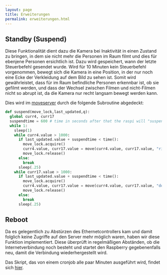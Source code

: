 ```yaml
---
layout: page
title: Erweiterungen
permalink: erweiterungen.html
---
```


## Standby (Suspend)
Diese Funktionalität dient dazu die Kamera bei Inaktivität in einen Zustand zu bringen, in dem sie nicht mehr die Personen im Raum filmt und dies für ebenjene Personen ersichtlich ist. Dazu wird gespeichert, wann der letzte Steuerbefehl gesendet wurde. Wird für 10 Minuten kein Steuerbefehl vorgenommen, bewegt sich die Kamera in eine Position, in der nur noch eine Ecke der Verkleidung auf dem Bild zu sehen ist. Somit wird gewährleistet, dass für im Raum befindliche Personen erkennbar ist, ob sie gefilmt werden, und dass der Wechsel zwischen Filmen und nicht-Filmen nicht so abrupt ist, da die Kamera nur recht langsam bewegt werden kann.

Dies wird im [moveserver](steuerungssoftware.html#moveserver) durch die folgende Subroutine abgedeckt:

~~~python
def suspend(move_lock,last_updated,q):
  global curr4, curr17
  suspendtime = 600 # time in seconds after that the raspi will "suspend"
  while 1:
    sleep(1)
    while curr4.value > 1000:
      if last_updated.value + suspendtime < time():
        move_lock.acquire()
        curr4.value, curr17.value = move(curr4.value, curr17.value, "right")
        move_lock.release()
      else:
        break
      sleep(.25)
    while curr17.value > 1000:
      if last_updated.value + suspendtime < time():
        move_lock.acquire()
        curr4.value, curr17.value = move(curr4.value, curr17.value, "down")
        move_lock.release()
      else:
        break
      sleep(.25)
~~~

## Reboot
Da es gelegentlich zu Abstürzen des Ethernetcontrollers kam und damit folglich keine Zugriffe auf den Server mehr möglich waren, haben wir diese Funktion implementiert. Diese überprüft in regelmäßigen Abständen, ob die Internetverbindung noch besteht und startet den Raspberry gegebenenfalls neu, damit die Verbindung wiederhergestellt wird.

Das Skript, das von einem cronjob alle paar Minuten ausgeführt wird, findet sich [hier](https://github.com/joker234/fp_webcam/blob/master/scripts/restartnetworkoff.sh).
